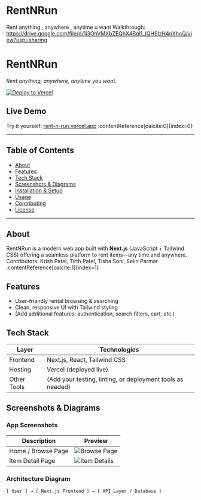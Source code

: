 # RentNRun
Rent anything , anywhere , anytime u want
Walkthrough: https://drive.google.com/file/d/1i3OhVMXbZEQhX4Bql1_IQHSlzH4nXhnQ/view?usp=sharing

# RentNRun

*Rent anything, anywhere, anytime you want.*

[![Deploy to Vercel](https://vercel.com/button)](https://vercel.com/import/project?template=rent-n-run) <!-- Example badge; update as needed -->

##  Live Demo
Try it yourself: [rent-n-run.vercel.app](https://rent-n-run.vercel.app) :contentReference[oaicite:0]{index=0}

---

##  Table of Contents
- [About](#about)  
- [Features](#features)  
- [Tech Stack](#tech-stack)  
- [Screenshots & Diagrams](#screenshots--diagrams)  
- [Installation & Setup](#installation--setup)  
- [Usage](#usage)  
- [Contributing](#contributing)  
- [License](#license)  

---

##  About
RentNRun is a modern web app built with **Next.js** (JavaScript + Tailwind CSS) offering a seamless platform to rent items—any time and anywhere.  
Contributors: Krish Patel, Tirth Patel, Tisha Soni, Selin Parmar :contentReference[oaicite:1]{index=1}

##  Features
- User-friendly rental browsing & searching  
- Clean, responsive UI with Tailwind styling  
- (Add additional features: authentication, search filters, cart, etc.)

##  Tech Stack
| Layer        | Technologies         |
|--------------|----------------------|
| Frontend     | Next.js, React, Tailwind CSS |
| Hosting      | Vercel (deployed live) |
| Other Tools  | (Add your testing, linting, or deployment tools as needed) |

##  Screenshots & Diagrams
<!-- Replace placeholders with your uploaded image URLs -->

### App Screenshots
| Description       | Preview |
|-------------------|---------|
| Home / Browse Page | ![Browse Page](path/to/browse.png) |
| Item Detail Page  | ![Item Details](path/to/item.png) |

### Architecture Diagram
```text
[ User ] → [ Next.js Frontend ] → [ API Layer / Database ]


 

